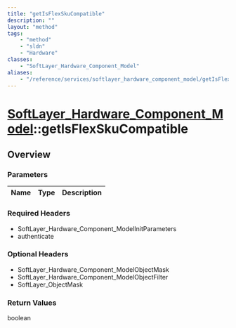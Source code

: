 ```yaml
---
title: "getIsFlexSkuCompatible"
description: ""
layout: "method"
tags:
    - "method"
    - "sldn"
    - "Hardware"
classes:
    - "SoftLayer_Hardware_Component_Model"
aliases:
    - "/reference/services/softlayer_hardware_component_model/getIsFlexSkuCompatible"
---
```

# [SoftLayer_Hardware_Component_Model](/reference/services/SoftLayer_Hardware_Component_Model)::getIsFlexSkuCompatible




## Overview 


### Parameters 
|Name | Type | Description |
| --- | --- | --- |


### Required Headers
* SoftLayer_Hardware_Component_ModelInitParameters
* authenticate

### Optional Headers
* SoftLayer_Hardware_Component_ModelObjectMask
* SoftLayer_Hardware_Component_ModelObjectFilter
* SoftLayer_ObjectMask

### Return Values
boolean

